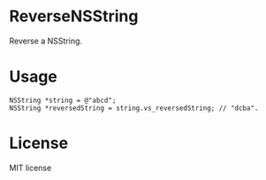 # ReverseNSString
Reverse a NSString.

# Usage
```
NSString *string = @"abcd";
NSString *reversedString = string.vs_reversedString; // "dcba".
```

# License
MIT license


